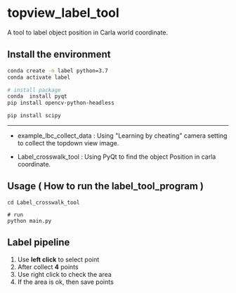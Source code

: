 # topview_label_tool
A tool to label object position in Carla world coordinate.


## Install the environment

```bash
conda create -n label python=3.7
conda activate label

# install package
conda  install pyqt
pip install opencv-python-headless

pip install scipy
```

---

- example_lbc_collect_data : 
Using "Learning by cheating" camera setting to collect the topdown view image.

- Label_crosswalk_tool :
Using PyQt to find the object Position in carla coordinate. 

## Usage ( How to run the label_tool_program )

```
cd Label_crosswalk_tool 

# run
python main.py
```

## Label pipeline

1. Use **left click** to select point
2. After collect **4** points
3. Use right click to check the area
4. If the area is ok, then save points




